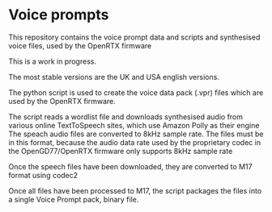 # Voice prompts 

This repository contains the voice prompt data and scripts and synthesised voice files, used by the OpenRTX firmware

This is a work in progress.

The most stable versions are the UK and USA english versions.

The python script is used to create the voice data pack (.vpr) files which are used by the OpenRTX firmware.

The script reads a wordlist file and downloads synthesised audio from various online TextToSpeech sites, which use Amazon Polly as their engine
The speach audio files are converted to 8kHz sample rate.
The files must be in this format, because the audio data rate used by the proprietary codec in the OpenGD77/OpenRTX firmware only supports 8kHz sample rate

Once the speech files have been downloaded, they are converted to M17 format using  codec2

Once all files have been processed to M17, the script packages the files into a single Voice Prompt pack, binary file.
